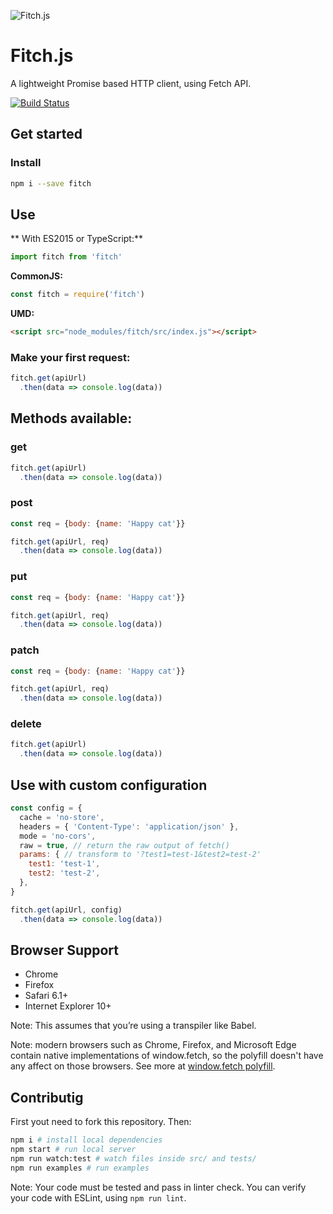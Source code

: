 ![Fitch.js](https://github.com/raphaelpor/fitch.js/raw/master/assets/fitch-mini.png)
# Fitch.js
A lightweight Promise based HTTP client, using Fetch API.

[![Build Status](https://travis-ci.org/raphaelpor/fitch.js.svg?branch=master)](https://travis-ci.org/raphaelpor/fitch.js)

## Get started
### Install
```sh
npm i --save fitch
```

## Use

** With ES2015 or TypeScript:**

```js
import fitch from 'fitch'
```

**CommonJS:**

```js
const fitch = require('fitch')
```

**UMD:**

```html
<script src="node_modules/fitch/src/index.js"></script>
```

### Make your first request:
```js
fitch.get(apiUrl)
  .then(data => console.log(data))
```

## Methods available:
### get
```js
fitch.get(apiUrl)
  .then(data => console.log(data))
```

### post
```js
const req = {body: {name: 'Happy cat'}}

fitch.get(apiUrl, req)
  .then(data => console.log(data))
```

### put
```js
const req = {body: {name: 'Happy cat'}}

fitch.get(apiUrl, req)
  .then(data => console.log(data))
```

### patch
```js
const req = {body: {name: 'Happy cat'}}

fitch.get(apiUrl, req)
  .then(data => console.log(data))
```

### delete
```js
fitch.get(apiUrl)
  .then(data => console.log(data))
```

## Use with custom configuration
```js
const config = {
  cache = 'no-store',
  headers = { 'Content-Type': 'application/json' },
  mode = 'no-cors',
  raw = true, // return the raw output of fetch()
  params: { // transform to '?test1=test-1&test2=test-2'
    test1: 'test-1',
    test2: 'test-2',
  },
}

fitch.get(apiUrl, config)
  .then(data => console.log(data))
```

## Browser Support

- Chrome
- Firefox
- Safari 6.1+
- Internet Explorer 10+

Note: This assumes that you’re using a transpiler like Babel.

Note: modern browsers such as Chrome, Firefox, and Microsoft Edge contain native implementations of window.fetch, so the polyfill doesn't have any affect on those browsers. See more at [window.fetch polyfill](https://github.com/github/fetch).

## Contributig
First yout need to fork this repository. Then:
```sh
npm i # install local dependencies
npm start # run local server
npm run watch:test # watch files inside src/ and tests/
npm run examples # run examples
```
Note: Your code must be tested and pass in linter check.
You can verify your code with ESLint, using `npm run lint`.
